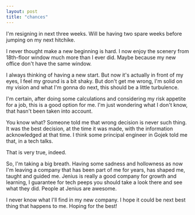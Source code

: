 ```yaml
---
layout: post
title: "chances"
--- 
```


I'm resigning in next three weeks. Will be having two spare weeks before jumping on my next hitchike.

I never thought make a new beginning is hard. I now enjoy the scenery from 18th-floor window much more than I ever did. Maybe because my new office don't have the same window.

I always thinking of having a new start. But now it's actually in front of my eyes, I feel my ground is a bit shaky. But don't get me wrong, I'm solid on my vision and what I'm gonna do next, this should be a little turbulence.

I'm certain, after doing some calculations and considering my risk appetite for a job, this is a good option for me. I'm just wondering what I don't know, that hasn't been taken into account.

You know what? Someone told me that wrong decision is never such thing. It was the best decision, at the time it was made, with the information acknowledged at that time. I think some principal engineer in Gojek told me that, in a tech talks.

That is very true, indeed.

So, I'm taking a big breath. Having some sadness and hollowness as now I'm leaving a company that has been part of me for years, has shaped me, taught and guided me. Jenius is really a good company for growth and learning, I guarantee for tech peeps you should take a look there and see what they did. People at Jenius are awesome.

I never know what I'll find in my  new company. I hope it could be next best thing that happens to me. Hoping for the best!
